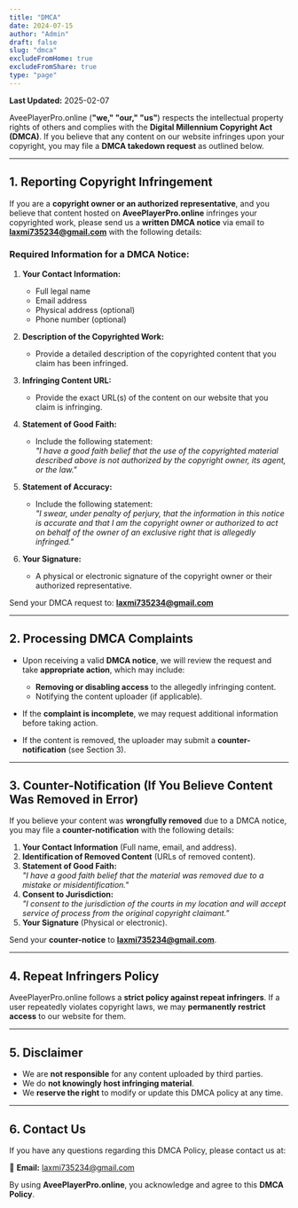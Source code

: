 ```yaml
---
title: "DMCA"
date: 2024-07-15
author: "Admin"
draft: false
slug: "dmca"
excludeFromHome: true
excludeFromShare: true
type: "page"
---  
```


**Last Updated:** 2025-02-07  

AveePlayerPro.online (**"we," "our," "us"**) respects the intellectual property rights of others and complies with the **Digital Millennium Copyright Act (DMCA)**. If you believe that any content on our website infringes upon your copyright, you may file a **DMCA takedown request** as outlined below.  

---

## **1. Reporting Copyright Infringement**  

If you are a **copyright owner or an authorized representative**, and you believe that content hosted on **AveePlayerPro.online** infringes your copyrighted work, please send us a **written DMCA notice** via email to **laxmi735234@gmail.com** with the following details:  

### **Required Information for a DMCA Notice:**  
1. **Your Contact Information:**  
   - Full legal name  
   - Email address  
   - Physical address (optional)  
   - Phone number (optional)  

2. **Description of the Copyrighted Work:**  
   - Provide a detailed description of the copyrighted content that you claim has been infringed.  

3. **Infringing Content URL:**  
   - Provide the exact URL(s) of the content on our website that you claim is infringing.  

4. **Statement of Good Faith:**  
   - Include the following statement:  
     *"I have a good faith belief that the use of the copyrighted material described above is not authorized by the copyright owner, its agent, or the law."*  

5. **Statement of Accuracy:**  
   - Include the following statement:  
     *"I swear, under penalty of perjury, that the information in this notice is accurate and that I am the copyright owner or authorized to act on behalf of the owner of an exclusive right that is allegedly infringed."*  

6. **Your Signature:**  
   - A physical or electronic signature of the copyright owner or their authorized representative.  

Send your DMCA request to: **laxmi735234@gmail.com**  

---

## **2. Processing DMCA Complaints**  

- Upon receiving a valid **DMCA notice**, we will review the request and take **appropriate action**, which may include:  
  - **Removing or disabling access** to the allegedly infringing content.  
  - Notifying the content uploader (if applicable).  

- If the **complaint is incomplete**, we may request additional information before taking action.  

- If the content is removed, the uploader may submit a **counter-notification** (see Section 3).  

---

## **3. Counter-Notification (If You Believe Content Was Removed in Error)**  

If you believe your content was **wrongfully removed** due to a DMCA notice, you may file a **counter-notification** with the following details:  

1. **Your Contact Information** (Full name, email, and address).  
2. **Identification of Removed Content** (URLs of removed content).  
3. **Statement of Good Faith:**  
   *"I have a good faith belief that the material was removed due to a mistake or misidentification."*  
4. **Consent to Jurisdiction:**  
   *"I consent to the jurisdiction of the courts in my location and will accept service of process from the original copyright claimant."*  
5. **Your Signature** (Physical or electronic).  

Send your **counter-notice** to **laxmi735234@gmail.com**.  

---

## **4. Repeat Infringers Policy**  

AveePlayerPro.online follows a **strict policy against repeat infringers**. If a user repeatedly violates copyright laws, we may **permanently restrict access** to our website for them.  

---

## **5. Disclaimer**  

- We are **not responsible** for any content uploaded by third parties.  
- We do **not knowingly host infringing material**.  
- We **reserve the right** to modify or update this DMCA policy at any time.  

---

## **6. Contact Us**  

If you have any questions regarding this DMCA Policy, please contact us at:  

📧 **Email:** [laxmi735234@gmail.com](mailto:laxmi735234@gmail.com)  

By using **AveePlayerPro.online**, you acknowledge and agree to this **DMCA Policy**.  
